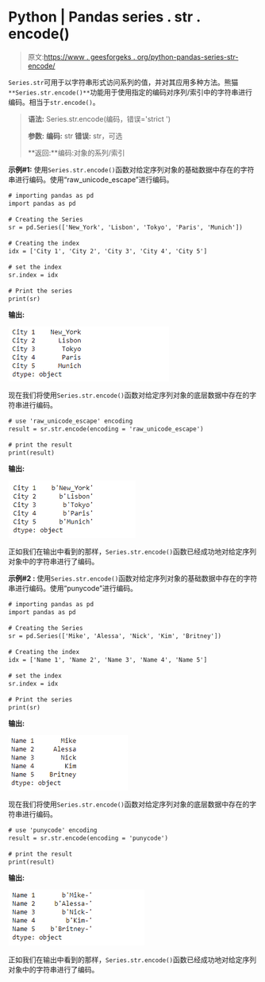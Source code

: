 # Python | Pandas series . str . encode()

> 原文:[https://www . geesforgeks . org/python-pandas-series-str-encode/](https://www.geeksforgeeks.org/python-pandas-series-str-encode/)

`Series.str`可用于以字符串形式访问系列的值，并对其应用多种方法。熊猫 `**Series.str.encode()**`功能用于使用指定的编码对序列/索引中的字符串进行编码。相当于`str.encode()`。

> **语法:** Series.str.encode(编码，错误='strict ')
> 
> **参数:**
> **编码:** str
> **错误:** str，可选
> 
> **返回:**编码:对象的系列/索引

**示例#1:** 使用`Series.str.encode()`函数对给定序列对象的基础数据中存在的字符串进行编码。使用“raw_unicode_escape”进行编码。

```
# importing pandas as pd
import pandas as pd

# Creating the Series
sr = pd.Series(['New_York', 'Lisbon', 'Tokyo', 'Paris', 'Munich'])

# Creating the index
idx = ['City 1', 'City 2', 'City 3', 'City 4', 'City 5']

# set the index
sr.index = idx

# Print the series
print(sr)
```

**输出:**

![](img/187196ebd47e4e626ce688b1f83ddc77.png)

现在我们将使用`Series.str.encode()`函数对给定序列对象的底层数据中存在的字符串进行编码。

```
# use 'raw_unicode_escape' encoding
result = sr.str.encode(encoding = 'raw_unicode_escape')

# print the result
print(result)
```

**输出:**

![](img/30d3d3f6c03a030b0e2438aedb4337b8.png)

正如我们在输出中看到的那样，`Series.str.encode()`函数已经成功地对给定序列对象中的字符串进行了编码。

**示例#2 :** 使用`Series.str.encode()`函数对给定序列对象的基础数据中存在的字符串进行编码。使用“punycode”进行编码。

```
# importing pandas as pd
import pandas as pd

# Creating the Series
sr = pd.Series(['Mike', 'Alessa', 'Nick', 'Kim', 'Britney'])

# Creating the index
idx = ['Name 1', 'Name 2', 'Name 3', 'Name 4', 'Name 5']

# set the index
sr.index = idx

# Print the series
print(sr)
```

**输出:**

![](img/573740fe100637d27c1161cf4a288888.png)

现在我们将使用`Series.str.encode()`函数对给定序列对象的底层数据中存在的字符串进行编码。

```
# use 'punycode' encoding
result = sr.str.encode(encoding = 'punycode')

# print the result
print(result)
```

**输出:**

![](img/8c32d9b3b6d6dbe3d38d9c001da03b15.png)

正如我们在输出中看到的那样，`Series.str.encode()`函数已经成功地对给定序列对象中的字符串进行了编码。